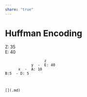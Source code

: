 ```yaml
---  
share: "true"  
---  
```

# Huffman Encoding  
  
Z: 35  
E: 40  
  
  
  
                      z    
                y  -  E: 40  
          x  -  A: 10  
	B:5  - D: 5  
	  
	  
	  
	[](.md)